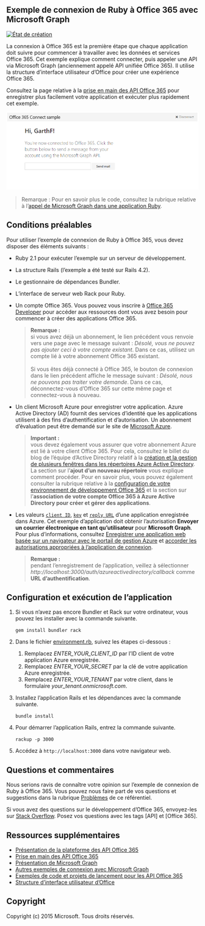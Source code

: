 ## Exemple de connexion de Ruby à Office 365 avec Microsoft Graph

[ ![État de création](https://travis-ci.org/OfficeDev/O365-Ruby-Microsoft-Graph-Connect.svg?branch=master)](https://travis-ci.org/OfficeDev/O365-Ruby-Microsoft-Graph-Connect)

La connexion à Office 365 est la première étape que chaque application doit suivre pour commencer à travailler avec les données et services Office 365. Cet exemple explique comment connecter, puis appeler une API via Microsoft Graph (anciennement appelé API unifiée Office 365). Il utilise la structure d’interface utilisateur d’Office pour créer une expérience Office 365.

Consultez la page relative à la [prise en main des API Office 365](http://dev.office.com/getting-started/office365apis?platform=option-ruby#setup) pour enregistrer plus facilement votre application et exécuter plus rapidement cet exemple.

![Capture d’écran d’un exemple de connexion de Ruby à Office 365](../readme-images/O365-Ruby-Microsoft-Graph-Connect.png)  

> Remarque : Pour en savoir plus le code, consultez la rubrique relative à l’[appel de Microsoft Graph dans une application Ruby](https://graph.microsoft.io/fr-fr/docs/platform/ruby).

## Conditions préalables

Pour utiliser l’exemple de connexion de Ruby à Office 365, vous devez disposer des éléments suivants :

* Ruby 2.1 pour exécuter l’exemple sur un serveur de développement.
* La structure Rails (l’exemple a été testé sur Rails 4.2).
* Le gestionnaire de dépendances Bundler.
* L’interface de serveur web Rack pour Ruby.
* Un compte Office 365. Vous pouvez vous inscrire à [Office 365 Developer](https://profile.microsoft.com/RegSysProfileCenter/wizardnp.aspx?wizid=14b845d0-938c-45af-b061-f798fbb4d170) pour accéder aux ressources dont vous avez besoin pour commencer à créer des applications Office 365.

    > **Remarque :**<br /> 
	si vous avez déjà un abonnement, le lien précédent vous renvoie vers une page avec le message suivant : *Désolé, vous ne pouvez pas ajouter ceci à votre compte existant*. Dans ce cas, utilisez un compte lié à votre abonnement Office 365 existant.<br /><br /> 
	Si vous êtes déjà connecté à Office 365, le bouton de connexion dans le lien précédent affiche le message suivant : *Désolé, nous ne pouvons pas traiter votre demande*. Dans ce cas, déconnectez-vous d’Office 365 sur cette même page et connectez-vous à nouveau.
* Un client Microsoft Azure pour enregistrer votre application. Azure Active Directory (AD) fournit des services d’identité que les applications utilisent à des fins d’authentification et d’autorisation. Un abonnement d’évaluation peut être demandé sur le site de [Microsoft Azure](https://account.windowsazure.com/SignUp).

    > **Important :**<br /> 
	vous devez également vous assurer que votre abonnement Azure est lié à votre client Office 365. Pour cela, consultez le billet du blog de l’équipe d’Active Directory relatif à la [création et la gestion de plusieurs fenêtres dans les répertoires Azure Active Directory](http://blogs.technet.com/b/ad/archive/2013/11/08/creating-and-managing-multiple-windows-azure-active-directories.aspx). La section sur l’**ajout d’un nouveau répertoire** vous explique comment procéder. Pour en savoir plus, vous pouvez également consulter la rubrique relative à la [configuration de votre environnement de développement Office 365](https://msdn.microsoft.com/office/office365/howto/setup-development-environment#bk_CreateAzureSubscription) et la section sur l’**association de votre compte Office 365 à Azure Active Directory pour créer et gérer des applications**.
* Les valeurs [```client ID```](app/Constants.rb#L29), [```key```](app/Constants.rb#L30) et [```reply URL```](app/Constants.rb#L31) d’une application enregistrée dans Azure. Cet exemple d’application doit obtenir l’autorisation **Envoyer un courrier électronique en tant qu’utilisateur** pour **Microsoft Graph**. Pour plus d’informations, consultez [Enregistrer une application web basée sur un navigateur avec le portail de gestion Azure](https://msdn.microsoft.com/office/office365/HowTo/add-common-consent-manually#bk_RegisterWebApp) et [accorder les autorisations appropriées à l’application de connexion](https://github.com/OfficeDev/O365-Ruby-Microsoft-Graph-Connect/wiki/Grant-permissions-to-the-Connect-application-in-Azure).

     > **Remarque :**<br />
	 pendant l’enregistrement de l’application, veillez à sélectionner *http://localhost:3000/auth/azureactivedirectory/callback* comme **URL d’authentification**.

## Configuration et exécution de l’application

1. Si vous n’avez pas encore Bundler et Rack sur votre ordinateur, vous pouvez les installer avec la commande suivante.

	```
	gem install bundler rack
	```
2. Dans le fichier [environment.rb](config/environment.rb), suivez les étapes ci-dessous :
    1. Remplacez *ENTER_YOUR_CLIENT_ID* par l’ID client de votre application Azure enregistrée.
    2. Remplacez *ENTER_YOUR_SECRET* par la clé de votre application Azure enregistrée.
    3. Remplacez *ENTER_YOUR_TENANT* par votre client, dans le formulaire *your_tenant.onmicrosoft.com*.
3. Installez l’application Rails et les dépendances avec la commande suivante.

	```
	bundle install
	```
4. Pour démarrer l’application Rails, entrez la commande suivante.

	```
	rackup -p 3000
	```
5. Accédez à ```http://localhost:3000``` dans votre navigateur web.

## Questions et commentaires

Nous serions ravis de connaître votre opinion sur l’exemple de connexion de Ruby à Office 365. Vous pouvez nous faire part de vos questions et suggestions dans la rubrique [Problèmes](https://github.com/OfficeDev/O365-Ruby-Microsoft-Graph-Connect/issues) de ce référentiel.

Si vous avez des questions sur le développement d’Office 365, envoyez-les sur [Stack Overflow](http://stackoverflow.com/questions/tagged/Office365+API). Posez vos questions avec les tags [API] et [Office 365].
  
## Ressources supplémentaires

* [Présentation de la plateforme des API Office 365](https://msdn.microsoft.com/office/office365/howto/platform-development-overview)
* [Prise en main des API Office 365](http://dev.office.com/getting-started/office365apis)
* [Présentation de Microsoft Graph](http://graph.microsoft.io/)
* [Autres exemples de connexion avec Microsoft Graph](https://github.com/officedev?utf8=%E2%9C%93&query=Microsoft-Graph-Connect)
* [Exemples de code et projets de lancement pour les API Office 365](https://msdn.microsoft.com/office/office365/howto/starter-projects-and-code-samples)
* [Structure d’interface utilisateur d’Office](https://github.com/OfficeDev/Office-UI-Fabric)

## Copyright
Copyright (c) 2015 Microsoft. Tous droits réservés.
